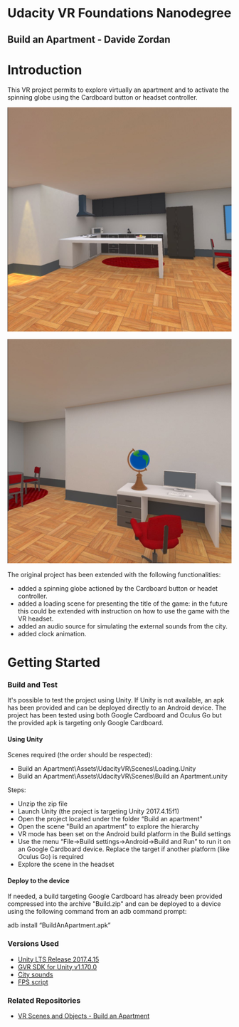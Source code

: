 # Udacity VR Foundations Nanodegree
## Build an Apartment - Davide Zordan

# Introduction 
This VR project permits to explore virtually an apartment and to activate the spinning globe using the Cardboard button or headset controller.

![Screenshot](screenshot.jpg)

![Screenshot](screenshot-1.jpg)

The original project has been extended with the following functionalities:
- added a spinning globe actioned by the Cardboard button or headet controller.
- added a loading scene for presenting the title of the game: in the future this could be extended with instruction on how to use the game with the VR headset.
- added an audio source for simulating the external sounds from the city.
- added clock animation.

# Getting Started

### Build and Test
It's possible to test the project using Unity. If Unity is not available, an apk has been provided and can be deployed directly to an Android device.
The project has been tested using both Google Cardboard and Oculus Go but the provided apk is targeting only Google Cardboard.

#### Using Unity
Scenes required (the order should be respected): 
- Build an Apartment\Assets\UdacityVR\Scenes\Loading.Unity
- Build an Apartment\Assets\UdacityVR\Scenes\Build an Apartment.unity

Steps:
- Unzip the zip file
- Launch Unity (the project is targeting Unity 2017.4.15f1)
- Open the project located under the folder “Build an apartment"
- Open the scene "Build an apartment" to explore the hierarchy
- VR mode has been set on the Android build platform in the Build settings
- Use the menu “File->Build settings->Android->Build and Run” to run it on an Google Cardboard device. Replace the target if another platform (like Oculus Go) is required
- Explore the scene in the headset

#### Deploy to the device
If needed, a build targeting Google Cardboard has already been provided compressed into the archive "Build.zip" and can be deployed to a device using the following command from an adb command prompt:

adb install “BuildAnApartment.apk”

### Versions Used
- [Unity LTS Release 2017.4.15](https://unity3d.com/unity/qa/lts-releases?version=2017.4)
- [GVR SDK for Unity v1.170.0](https://github.com/googlevr/gvr-unity-sdk/releases/tag/v1.170.0)
- [City sounds](https://freesound.org/people/blaukreuz/sounds/252698/)
- [FPS script](http://wiki.unity3d.com/index.php/FramesPerSecond)

### Related Repositories
- [VR Scenes and Objects - Build an Apartment](https://github.com/udacity/VR-Scenes-and-Objects_Build-an-Apartment)
